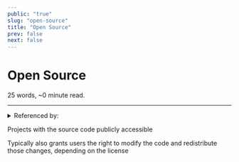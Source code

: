 ```yaml
---
public: "true"
slug: "open-source"
title: "Open Source"
prev: false
next: false
---
```

<script setup>
import { data } from '../../git.data.ts';
import { useData } from 'vitepress';
const pageData = useData();
</script>
<h1 class="p-name">Open Source</h1>
<p>25 words, ~0 minute read. <span v-html="data[`site/${pageData.page.value.relativePath}`]" /></p>
<hr/>

<details><summary>Referenced by:</summary><a href="/garden/advent-incremental/index.md">Advent Incremental</a><a href="/garden/cinny/index.md">Cinny</a><a href="/garden/commune/index.md">Commune</a><a href="/garden/dice-armor/index.md">Dice Armor</a><a href="/garden/forgejo/index.md">Forgejo</a><a href="/garden/game-dev-tree/index.md">Game Dev Tree</a><a href="/garden/logseq/index.md">Logseq</a><a href="/garden/mbin/index.md">Mbin</a><a href="/garden/planar-pioneers/index.md">Planar Pioneers</a><a href="/garden/profectus/index.md">Profectus</a><a href="/garden/synapse/index.md">Synapse</a><a href="/garden/vitepress/index.md">Vitepress</a><a href="/garden/weird/index.md">Weird</a></details>

Projects with the source code publicly accessible

Typically also grants users the right to modify the code and redistribute those changes, depending on the license
